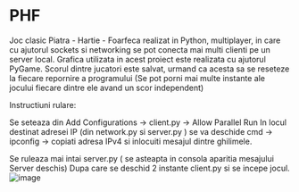 # PHF

Joc clasic Piatra - Hartie - Foarfeca realizat in Python, multiplayer, in care cu ajutorul sockets si networking se pot conecta mai multi clienti pe un server local. Grafica utilizata in acest proiect este realizata cu ajutorul PyGame. Scorul dintre jucatori este salvat, urmand ca acesta sa se reseteze la fiecare repornire a programului (Se pot porni mai multe instante ale jocului fiecare dintre ele avand un scor independent)

Instructiuni rulare:

Se seteaza din Add Configurations -> client.py -> Allow Parallel Run
In locul destinat adresei IP (din network.py si server.py ) se va deschide cmd -> ipconfig -> copiati adresa IPv4 si inlocuiti mesajul dintre ghilimele.

Se ruleaza mai intai server.py ( se asteapta in consola aparitia mesajului Server deschis)
Dupa care se deschid 2 instante client.py si se incepe jocul. 
![image](https://user-images.githubusercontent.com/80321803/162620379-b05f8f85-b393-4f54-8cb0-10e0ee81240d.png)
